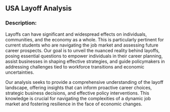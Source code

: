 
## USA Layoff Analysis


### Description:

Layoffs can have significant and widespread effects on individuals, communities, and the economy as a whole. This is particularly pertinent for current students who are navigating the job market and assessing future career prospects. Our goal is to unveil the nuanced reality behind layoffs, posing essential questions to empower individuals in their career planning, assist businesses in shaping effective strategies, and guide policymakers in addressing challenges tied to workforce transitions and economic uncertainties.

Our analysis seeks to provide a comprehensive understanding of the layoff landscape, offering insights that can inform proactive career choices, strategic business decisions, and effective policy interventions. This knowledge is crucial for navigating the complexities of a dynamic job market and fostering resilience in the face of economic changes.

